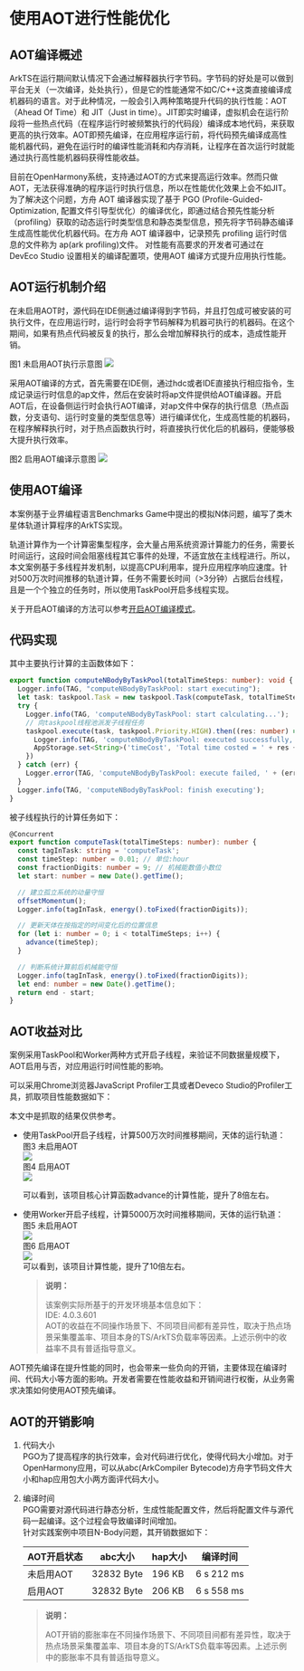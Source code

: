 # 使用AOT进行性能优化
<!--Kit: Common-->
<!--Subsystem: Demo&Sample-->
<!--Owner: @mgy917-->
<!--Designer: @jiangwensai-->
<!--Tester: @Lyuxin-->
<!--Adviser: @huipeizi-->

## AOT编译概述

ArkTS在运行期间默认情况下会通过解释器执行字节码。字节码的好处是可以做到平台无关（一次编译，处处执行），但是它的性能通常不如C/C++这类直接编译成机器码的语言。对于此种情况，一般会引入两种策略提升代码的执行性能：AOT（Ahead Of Time）和 JIT（Just in time）。JIT即实时编译，虚拟机会在运行阶段将一些热点代码（在程序运行时被频繁执行的代码段）编译成本地代码，来获取更高的执行效率。AOT即预先编译，在应用程序运行前，将代码预先编译成高性能机器代码，避免在运行时的编译性能消耗和内存消耗，让程序在首次运行时就能通过执行高性能机器码获得性能收益。

目前在OpenHarmony系统，支持通过AOT的方式来提高运行效率。然而只做AOT，无法获得准确的程序运行时执行信息，所以在性能优化效果上会不如JIT。为了解决这个问题，方舟 AOT 编译器实现了基于 PGO (Profile-Guided-Optimization, 配置文件引导型优化）的编译优化，即通过结合预先性能分析（profiling）获取的动态运行时类型信息和静态类型信息，预先将字节码静态编译生成高性能优化机器代码。在方舟 AOT 编译器中，记录预先 profiling 运行时信息的文件称为 ap(ark profiling)文件。 对性能有高要求的开发者可通过在 DevEco Studio 设置相关的编译配置项，使用AOT 编译方式提升应用执行性能。

## AOT运行机制介绍
在未启用AOT时，源代码在IDE侧通过编译得到字节码，并且打包成可被安装的可执行文件，在应用运行时，运行时会将字节码解释为机器可执行的机器码。在这个期间，如果有热点代码被反复的执行，那么会增加解释执行的成本，造成性能开销。

图1 未启用AOT执行示意图
![](./figures/AOT_1.png)

采用AOT编译的方式，首先需要在IDE侧，通过hdc或者IDE直接执行相应指令，生成记录运行时信息的ap文件，然后在安装时将ap文件提供给AOT编译器。开启AOT后，在设备侧运行时会执行AOT编译，对ap文件中保存的执行信息（热点函数，分支语句、运行时变量的类型信息等）进行编译优化，生成高性能的机器码，在程序解释执行时，对于热点函数执行时，将直接执行优化后的机器码，便能够极大提升执行效率。

图2 启用AOT编译示意图
![](./figures/AOT_2.png)

## 使用AOT编译

本案例基于业界编程语言Benchmarks Game中提出的模拟N体问题，编写了类木星体轨道计算程序的ArkTS实现。

轨道计算作为一个计算密集型程序，会大量占用系统资源计算能力的任务，需要长时间运行，这段时间会阻塞线程其它事件的处理，不适宜放在主线程进行。所以，本文案例基于多线程并发机制，以提高CPU利用率，提升应用程序响应速度。针对500万次时间推移的轨道计算，任务不需要长时间（>3分钟）占据后台线程，且是一个个独立的任务时，所以使用TaskPool开启多线程实现。

关于开启AOT编译的方法可以参考[开启AOT编译模式](https://gitcode.com/openharmony/arkcompiler_ets_runtime/blob/master/docs/aot-guide_zh.md)。

## 代码实现      

其中主要执行计算的主函数体如下：  

```ts
export function computeNBodyByTaskPool(totalTimeSteps: number): void {
  Logger.info(TAG, "computeNBodyByTaskPool: start executing");
  let task: taskpool.Task = new taskpool.Task(computeTask, totalTimeSteps);
  try {
    Logger.info(TAG, 'computeNBodyByTaskPool: start calculating...');
    // 向taskpool线程池派发子线程任务
    taskpool.execute(task, taskpool.Priority.HIGH).then((res: number) => {
      Logger.info(TAG, 'computeNBodyByTaskPool: executed successfully, total time costed = ' + res + ' ms.');
      AppStorage.set<String>('timeCost', 'Total time costed = ' + res + ' ms.');
    })
  } catch (err) {
    Logger.error(TAG, 'computeNBodyByTaskPool: execute failed, ' + (err as BusinessError).toString());
  }
  Logger.info(TAG, 'computeNBodyByTaskPool: finish executing');
}
```

被子线程执行的计算任务如下：

```ts
@Concurrent
export function computeTask(totalTimeSteps: number): number {
  const tagInTask: string = 'computeTask';
  const timeStep: number = 0.01; // 单位:hour
  const fractionDigits: number = 9; // 机械能数值小数位
  let start: number = new Date().getTime();

  // 建立孤立系统的动量守恒
  offsetMomentum();
  Logger.info(tagInTask, energy().toFixed(fractionDigits));

  // 更新天体在按指定的时间变化后的位置信息
  for (let i: number = 0; i < totalTimeSteps; i++) {
    advance(timeStep);
  }

  // 判断系统计算前后机械能守恒
  Logger.info(tagInTask, energy().toFixed(fractionDigits));
  let end: number = new Date().getTime();
  return end - start;
}
```

## AOT收益对比      
案例采用TaskPool和Worker两种方式开启子线程，来验证不同数据量规模下，AOT启用与否，对应用运行时间性能的影响。

可以采用Chrome浏览器JavaScript Profiler工具或者Deveco Studio的Profiler工具，抓取项目性能数据如下：

本文中是抓取的结果仅供参考。


- 使用TaskPool开启子线程，计算500万次时间推移期间，天体的运行轨道：   
图3 未启用AOT    
![](./figures/AOT_3.png)  
图4 启用AOT    
![](./figures/AOT_4.png)

   可以看到，该项目核心计算函数advance的计算性能，提升了8倍左右。

- 使用Worker开启子线程，计算5000万次时间推移期间，天体的运行轨道：  
  图5 未启用AOT    
  ![](./figures/AOT_5.png)  
  图6 启用AOT    
  ![](./figures/AOT_6.png)  
  可以看到，该项目计算性能，提升了10倍左右。
  > **说明：**
  >
  > 该案例实际所基于的开发环境基本信息如下：  
  > IDE: 4.0.3.601  
  > AOT的收益在不同操作场景下、不同项目间都有差异性，取决于热点场景采集覆盖率、项目本身的TS/ArkTS负载率等因素。上述示例中的收益率不具有普适指导意义。   



AOT预先编译在提升性能的同时，也会带来一些负向的开销，主要体现在编译时间、代码大小等方面的影响。开发者需要在性能收益和开销间进行权衡，从业务需求决策如何使用AOT预先编译。


## AOT的开销影响  
1. 代码大小  
PGO为了提高程序的执行效率，会对代码进行优化，使得代码大小增加。对于OpenHarmony应用，可以从abc(ArkCompiler Bytecode)方舟字节码文件大小和hap应用包大小两方面评代码大小。
2. 编译时间  
   PGO需要对源代码进行静态分析，生成性能配置文件，然后将配置文件与源代码一起编译。这个过程会导致编译时间增加。  
   针对实践案例中项目N-Body问题，其开销数据如下：   

    | AOT开启状态                      | abc大小 | hap大小              | 编译时间                                        |
    | ------------------------- | -------- | --------------------------------- | --------------------------- |
    | 未启用AOT    | 32832 Byte        | 196 KB                            |6 s 212 ms |
    | 启用AOT      | 32832 Byte        | 206 KB                            |6 s 558 ms |

    > **说明：**
    >
    > AOT开销的膨胀率在不同操作场景下、不同项目间都有差异性，取决于热点场景采集覆盖率、项目本身的TS/ArkTS负载率等因素。上述示例中的膨胀率不具有普适指导意义。  